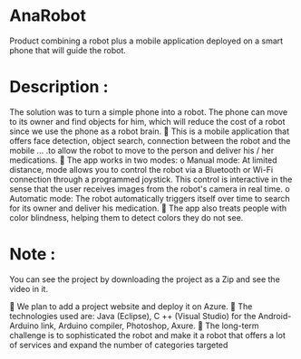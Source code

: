 # AnaRobot
 
Product combining a robot plus a mobile application deployed on a smart phone that will guide the robot.

# Description :

The solution was to turn a simple phone into a robot. The phone can move to its owner and find objects for him, which will reduce the cost of a robot since we use the phone as a robot brain.
 This is a mobile application that offers face detection, object search, connection between the robot and the mobile ... .to allow the robot to move to the person and deliver his / her medications.
 The app works in two modes:
o Manual mode: At limited distance, mode allows you to control the robot via a Bluetooth or Wi-Fi connection through a programmed joystick. This control is interactive in the sense that the user receives images from the robot's camera in real time.
o Automatic mode: The robot automatically triggers itself over time to search for its owner and deliver his medication.
 The app also treats people with color blindness, helping them to detect colors they do not see.

# Note :
 You can see the project by downloading the project as a Zip and see the video in it.
 
 We plan to add a project website and deploy it on Azure.
 The technologies used are: Java (Eclipse), C ++ (Visual Studio) for the Android-Arduino link, Arduino compiler, Photoshop, Axure.
 The long-term challenge is to sophisticated the robot and make it a robot that offers a lot of services and expand the number of categories targeted

